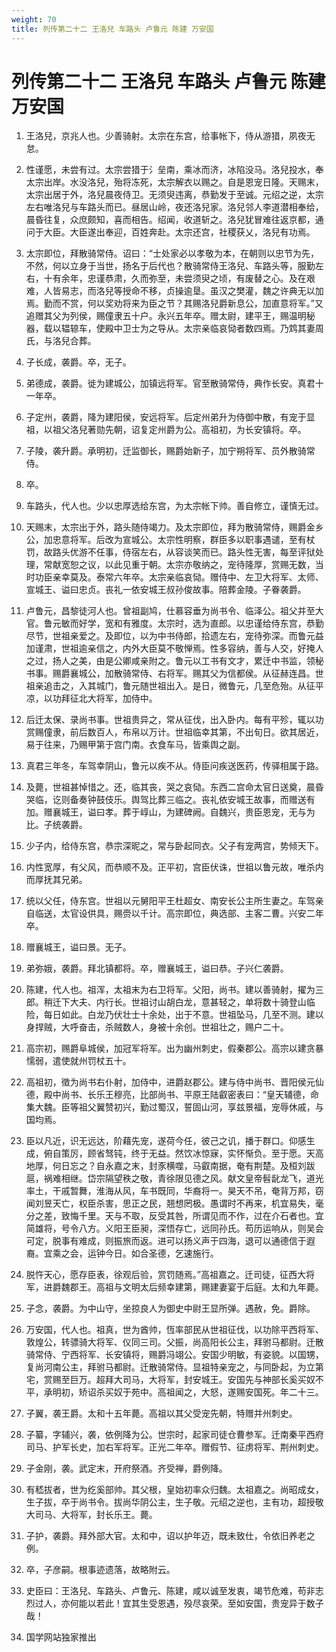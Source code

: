 ```yaml
---
weight: 70
title: 列传第二十二 王洛兒 车路头 卢鲁元 陈建 万安国
---
```


# 列传第二十二 王洛兒 车路头 卢鲁元 陈建 万安国

1. <span id="列传第二十二_王洛兒_车路头_卢鲁元_陈建_万安国-1"></span>
王洛兒，京兆人也。少善骑射。太宗在东宫，给事帐下，侍从游猎，夙夜无怠。

2. <span id="列传第二十二_王洛兒_车路头_卢鲁元_陈建_万安国-2"></span>
性谨愿，未尝有过。太宗尝猎于氵垒南，乘冰而济，冰陷没马。洛兒投水，奉太宗出岸。水没洛兒，殆将冻死，太宗解衣以赐之。自是恩宠日隆。天赐末，太宗出居于外，洛兒晨夜侍卫。无须臾违离，恭勤发于至诚。元绍之逆，太宗左右唯洛兒与车路头而已。昼居山岭，夜还洛兒家。洛兒邻人李道潜相奉给，晨昏往复，众庶颇知，喜而相告。绍闻，收道斩之。洛兒犹冒难往返京都，通问于大臣。大臣遂出奉迎，百姓奔赴。太宗还宫，社稷获乂，洛兒有功焉。

3. <span id="列传第二十二_王洛兒_车路头_卢鲁元_陈建_万安国-3"></span>
太宗即位，拜散骑常侍。诏曰：“士处家必以孝敬为本，在朝则以忠节为先，不然，何以立身于当世，扬名于后代也？散骑常侍王洛兒、车路头等，服勤左右，十有余年，忠谨恭肃，久而弥至，未尝须臾之顷，有废替之心。及在艰难，人皆易志，而洛兒等授命不移，贞操逾垦。虽汉之樊灌，魏之许典无以加焉。勤而不赏，何以奖劝将来为臣之节？其赐洛兒爵新息公，加直意将军。”又追赠其父为列侯，赐僮隶五十户。永兴五年卒。赠太尉，建平王，赐温明秘器，载以辒辌车，使殿中卫士为之导从。太宗亲临哀恸者数四焉。乃鸩其妻周氏，与洛兒合葬。

4. <span id="列传第二十二_王洛兒_车路头_卢鲁元_陈建_万安国-4"></span>
子长成，袭爵。卒，无子。

5. <span id="列传第二十二_王洛兒_车路头_卢鲁元_陈建_万安国-5"></span>
弟德成，袭爵。徙为建城公，加镇远将军。官至散骑常侍，典作长安。真君十一年卒。

6. <span id="列传第二十二_王洛兒_车路头_卢鲁元_陈建_万安国-6"></span>
子定州，袭爵，降为建阳侯，安远将军。后定州弟升为侍御中散，有宠于显祖，以祖父洛兒著勋先朝，诏复定州爵为公。高祖初，为长安镇将。卒。

7. <span id="列传第二十二_王洛兒_车路头_卢鲁元_陈建_万安国-7"></span>
子陵，袭升爵。承明初，迁监御长，赐爵始新子，加宁朔将军、员外散骑常侍。

8. <span id="列传第二十二_王洛兒_车路头_卢鲁元_陈建_万安国-8"></span>
卒。

9. <span id="列传第二十二_王洛兒_车路头_卢鲁元_陈建_万安国-9"></span>
车路头，代人也。少以忠厚选给东宫，为太宗帐下帅。善自修立，谨慎无过。

10. <span id="列传第二十二_王洛兒_车路头_卢鲁元_陈建_万安国-10"></span>
天赐末，太宗出于外，路头随侍竭力。及太宗即位，拜为散骑常侍，赐爵金乡公，加忠意将军。后改为宣城公。太宗性明察，群臣多以职事遇谴，至有杖罚，故路头优游不任事，侍宿左右，从容谈笑而已。路头性无害，每至评狱处理，常献宽恕之议，以此见重于朝。太宗亦敬纳之，宠待隆厚，赏赐无数，当时功臣亲幸莫及。泰常六年卒。太宗亲临哀恸。赠侍中、左卫大将军、太师、宣城王、谥曰忠贞。丧礼一依安城王叔孙俊故事。陪葬金陵。子眷袭爵。

11. <span id="列传第二十二_王洛兒_车路头_卢鲁元_陈建_万安国-11"></span>
卢鲁元，昌黎徒河人也。曾祖副鸠，仕慕容垂为尚书令、临泽公。祖父并至大官。鲁元敏而好学，宽和有雅度。太宗时，选为直郎。以忠谨给侍东宫，恭勤尽节，世祖亲爱之。及即位，以为中书侍郎，拾遗左右，宠待弥深。而鲁元益加谨肃，世祖逾亲信之，内外大臣莫不敬惮焉。性多容纳，善与人交，好掩人之过，扬人之美，由是公卿咸亲附之。鲁元以工书有文才，累迁中书监，领秘书事。赐爵襄城公，加散骑常侍、右将军。赐其父为信都侯。从征赫连昌。世祖亲追击之，入其城门，鲁元随世祖出入。是日，微鲁元，几至危殆。从征平凉，以功拜征北大将军，加侍中。

12. <span id="列传第二十二_王洛兒_车路头_卢鲁元_陈建_万安国-12"></span>
后迁太保、录尚书事。世祖贵异之，常从征伐，出入卧内。每有平殄，辄以功赏赐僮隶，前后数百人，布帛以万计。世祖临幸其第，不出旬日。欲其居近，易于往来，乃赐甲第于宫门南。衣食车马，皆乘舆之副。

13. <span id="列传第二十二_王洛兒_车路头_卢鲁元_陈建_万安国-13"></span>
真君三年冬，车驾幸阴山，鲁元以疾不从。侍臣问疾送医药，传驿相属于路。

14. <span id="列传第二十二_王洛兒_车路头_卢鲁元_陈建_万安国-14"></span>
及薨，世祖甚悼惜之。还，临其丧，哭之哀恸。东西二宫命太官日送奠，晨昏哭临，讫则备奏钟鼓伎乐。舆驾比葬三临之。丧礼依安城王故事，而赠送有加。赠襄城王，谥曰孝。葬于崞山，为建碑阙。自魏兴，贵臣恩宠，无与为比。子统袭爵。

15. <span id="列传第二十二_王洛兒_车路头_卢鲁元_陈建_万安国-15"></span>
少子内，给侍东宫，恭宗深昵之，常与卧起同衣。父子有宠两宫，势倾天下。

16. <span id="列传第二十二_王洛兒_车路头_卢鲁元_陈建_万安国-16"></span>
内性宽厚，有父风，而恭顺不及。正平初，宫臣伏诛，世祖以鲁元故，唯杀内而厚抚其兄弟。

17. <span id="列传第二十二_王洛兒_车路头_卢鲁元_陈建_万安国-17"></span>
统以父任，侍东宫。世祖以元舅阳平王杜超女、南安长公主所生妻之。车驾亲自临送，太官设供具，赐赍以千计。高宗即位，典选部、主客二曹。兴安二年卒。

18. <span id="列传第二十二_王洛兒_车路头_卢鲁元_陈建_万安国-18"></span>
赠襄城王，谥曰景。无子。

19. <span id="列传第二十二_王洛兒_车路头_卢鲁元_陈建_万安国-19"></span>
弟弥娥，袭爵。拜北镇都将。卒，赠襄城王，谥曰恭。子兴仁袭爵。

20. <span id="列传第二十二_王洛兒_车路头_卢鲁元_陈建_万安国-20"></span>
陈建，代人也。祖浑，太祖末为右卫将军。父阳，尚书。建以善骑射，擢为三郎。稍迁下大夫、内行长。世祖讨山胡白龙，意甚轻之，单将数十骑登山临险，每日如此。白龙乃伏壮士十余处，出于不意。世祖坠马，几至不测。建以身捍贼，大呼奋击，杀贼数人，身被十余创。世祖壮之，赐户二十。

21. <span id="列传第二十二_王洛兒_车路头_卢鲁元_陈建_万安国-21"></span>
高宗初，赐爵阜城侯，加冠军将军。出为幽州刺史，假秦郡公。高宗以建贪暴懦弱，遣使就州罚杖五十。

22. <span id="列传第二十二_王洛兒_车路头_卢鲁元_陈建_万安国-22"></span>
高祖初，徵为尚书右仆射，加侍中，进爵赵郡公。建与侍中尚书、晋阳侯元仙德，殿中尚书、长乐王穆亮，比部尚书、平原王陆叡密表曰：“皇天辅德，命集大魏。臣等祖父翼赞初兴，勤过蜀汉，誓固山河，享兹景福，宠辱休戚，与国均焉。

23. <span id="列传第二十二_王洛兒_车路头_卢鲁元_陈建_万安国-23"></span>
臣以凡近，识无远达，阶藉先宠，遂荷今任，彼己之讥，播于群口。仰感生成，俯自策厉，顾省驽钝，终于无益。然饮冰惊寐，实怀惭负。至于愿。天高地厚，何日忘之？自永嘉之末，封豕横噬，马叡南据，奄有荆楚。及桓刘跋扈，祸难相继。岱宗隔望秩之敬，青徐限见德之风。献文皇帝髫龀龙飞，道光率土，干戚暂舞，淮海从风，车书既同，华裔将一。昊天不吊，奄背万邦，窃闻刘昱天亡，权臣杀害，思正之民，翘想罔极。愚谓时不再来，机宜易失，毫分之差，致悔千里。天与不取，反受其咎，所谓见而不作，过在介石者也。宜简雄将，号令八方。义阳王臣昶，深悟存亡，远同孙氏。苟历运响从，则吴会可定，脱事有难成，则振旅而返。进可以扬义声于四海，退可以通德信于遐裔。宜乘之会，运钟今日。如合圣德，乞速施行。

24. <span id="列传第二十二_王洛兒_车路头_卢鲁元_陈建_万安国-24"></span>
脱忤天心，愿存臣表，徐观后验，赏罚随焉。”高祖嘉之。迁司徒，征西大将军，进爵魏郡王。高祖与文明太后频幸建第，赐建妻宴于后庭。太和九年薨。

25. <span id="列传第二十二_王洛兒_车路头_卢鲁元_陈建_万安国-25"></span>
子念，袭爵。为中山守，坐掠良人为御史中尉王显所弹。遇赦，免。爵除。

26. <span id="列传第二十二_王洛兒_车路头_卢鲁元_陈建_万安国-26"></span>
万安国，代人也。祖真，世为酋帅，恆率部民从世祖征伐，以功除平西将军、敦煌公，转骠骑大将军、仪同三司。父振，尚高阳长公主，拜驸马都尉。迁散骑常侍、宁西将军、长安镇将，赐爵冯翊公。安国少明敏，有姿貌。以国甥，复尚河南公主，拜驸马都尉。迁散骑常侍。显祖特亲宠之，与同卧起，为立第宅，赏赐至巨万。超拜大司马，大将军，封安城王。安国先与神部长奚买奴不平，承明初，矫诏杀买奴于苑中。高祖闻之，大怒，遂赐安国死。年二十三。

27. <span id="列传第二十二_王洛兒_车路头_卢鲁元_陈建_万安国-27"></span>
子翼，袭王爵。太和十五年薨。高祖以其父受宠先朝，特赠并州刺史。

28. <span id="列传第二十二_王洛兒_车路头_卢鲁元_陈建_万安国-28"></span>
子纂，字辅兴，袭，依例降为公。世宗时，起家司徒仓曹参军。迁南秦平西府司马、护军长史，加右军将军。正光二年卒。赠假节、征虏将军、荆州刺史。

29. <span id="列传第二十二_王洛兒_车路头_卢鲁元_陈建_万安国-29"></span>
子金刚，袭。武定末，开府祭酒。齐受禅，爵例降。

30. <span id="列传第二十二_王洛兒_车路头_卢鲁元_陈建_万安国-30"></span>
有嵇拔者，世为纥奚部帅。其父根，皇始初率众归魏。太祖嘉之。尚昭成女，生子拔，卒于尚书令。拔尚华阴公主，生子敬。元绍之逆也，主有功，超授敬大司马、大将军，封长乐王。薨。

31. <span id="列传第二十二_王洛兒_车路头_卢鲁元_陈建_万安国-31"></span>
子护，袭爵。拜外部大官。太和中，诏以护年迈，既未致仕，令依旧养老之例。

32. <span id="列传第二十二_王洛兒_车路头_卢鲁元_陈建_万安国-32"></span>
卒，子彦嗣。根事迹遗落，故略附云。

33. <span id="列传第二十二_王洛兒_车路头_卢鲁元_陈建_万安国-33"></span>
史臣曰：王洛兒、车路头、卢鲁元、陈建，咸以诚至发衷，竭节危难，苟非志烈过人，亦何能以若此！宜其生受恩遇，殁尽哀荣。至如安国，贵宠异于数子哉！

34. <span id="列传第二十二_王洛兒_车路头_卢鲁元_陈建_万安国-34"></span>
国学网站独家推出
